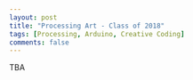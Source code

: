 ```yaml
---
layout: post
title: "Processing Art - Class of 2018"
tags: [Processing, Arduino, Creative Coding]
comments: false
---
```

TBA
